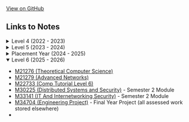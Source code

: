 <!-- # Thomas Boxall's BSc Computer Science notes -->
[View on GitHub](https://github.com/ThomasBoxall/uni-notes)

## Links to Notes
<details>
<summary>Level 4 (2022 - 2023)</summary>

* [M22731 (Comp Tutorial Level 4)](01-L4/M22731-compTutorialLevel4/M22731.pdf)
* [M30220 (Core Computing Concepts)](01-L4/M30220-coreComputingConcepts/M30220.pdf)
  * [Item II: Discovery Log](01-L4/M30220-coreComputingConcepts/00-discovery-log-web/main.pdf)
  * [Item II: Web Cheatsheet](01-L4/M30220-coreComputingConcepts/00-webCheatsheet/webCheatsheet.pdf)
  * [Item III: Security Cheatsheet](01-L4/M30220-coreComputingConcepts/00-securityCheatsheet/securityCheatsheet.pdf)
  * [Item IV: Key Concepts of Usability (KCU) Cheatsheet](01-L4/M30220-coreComputingConcepts/00-kcuCheatsheet/kcuCheatsheet.pdf)
* [M30231 (Networks)](01-L4/M30231-networks/M30231.pdf)
  * [Networks TB2 Exam Cheatsheet](01-L4/M30231-networks/00-networksCheatsheet/networksCheatsheet.pdf)
* [M30232 (Database Systems Development)](01-L4/M30232-databaseSystemsDevelopment/M30232.pdf)
  * [SQL Cheatsheet](01-L4/M30232-databaseSystemsDevelopment/00-sqlCheatsheet/sqlCheatsheet.pdf)
  * [Theory Cheatsheet](01-L4/M30232-databaseSystemsDevelopment/00-theoryCheatsheet/dsdTheoryCheatsheet.pdf)
* [M30299 (Programming)](01-L4/M30299-programming/M30299.pdf)
  * [Dart Cheatsheet](01-L4/M30299-programming/00-dartCheatsheet/dartCheatsheet.pdf)
* M30943 (Architecture and Operating Systems)
  * [Computing](01-L4/M30943-architectureAndOperatingSystems/Computing/M30943.pdf)
  * [Maths](01-L4/M30943-architectureAndOperatingSystems/Maths/M30943-maths.pdf)
</details>

<details>
<summary>Level 5 (2023 - 2024)</summary>

* [M21270 (Data Structures and Algorithms)](01-L5/M21270-DSALG/M21270-DSALG.pdf)
* [M21274 (Discrete Maths and Functional Programming)](01-L5/M21274-DMAFP/M21274-DMAFP.pdf)
* [M22732 (Comp Tutorial Level 5)](01-L5/M22732-CTUT5/M22732-CTUT5.pdf)
* [M30233 (Operating Systems and Internetworking)](01-L5/M30233-OSINT/M30233-OSINT.pdf)
* [M30235 (Programming Applications and Programming Languages)](01-L5/M30235-PAAPL/M30235-PAAPL.pdf)
* [M30239 (Ethical Hacking)](01-L5/M30239-EHACK/M30239-EHACK.pdf)
* [M30819 (Software Engineering Theory and Practice)](01-L5/M30819-SETAP/M30819-SETAP.pdf)
</details>

<details>
<summary>Placement Year (2024 - 2025)</summary>

I am undertaking a Year in Industry placement for the academic year 2024 - 2025. So there won't be any notes here for Level 6 modules, yet. 

All my uni work from my placement year is either assessed work, so will be stored in other repositories, or are Google Docs (ew, I know) so won't be stored in this repo.

My Level 6 modules will begin in the Autumn of 2025.

</details>

<details open>
<summary>Level 6 (2025 - 2026)</summary>

* [M21276 (Theoretical Computer Science)](01-L6/m21276-theoc/m21276-theoc.pdf)
* [M21279 (Advanced Networks)](01-L6/m21279-adnet/m21279-adnet.pdf)
* [M22733 (Comp Tutorial Level 6)](01-L6/m22733-ctut6/m22733-ctut6.pdf)
* [M30225 (Distributed Systems and Security)](01-L6/m30225-dssec/m30225-dssec.pdf) - Semester 2 Module
* [M33141 (IT And Internetworking Security)](01-L6/m33141-itins/m33141-itins.pdf) - Semester 2 Module
* [M34704 (Engineering Project)](01-L6/m34704-proje/m34704-proje.pdf) - Final Year Project (all assessed work stored elsewhere)
* 
</details>